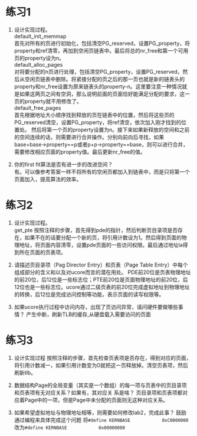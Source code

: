 # 练习1
1. 设计实现过程。  
default_init_memmap  
首先对所有的页进行初始化，包括清空PG_reserved，设置PG_property，将property和ref清零，再加到空闲页链表中。最后将总的nr_free和第一个可用页的property设为n。  
default_alloc_pages  
对将要分配的n页进行处理，包括清空PG_property，设置PG_reserved，然后从空闲页链表中删除。将紧接分配的页之后的那一页也就是新的链表头的property和nr_free设置为原来链表头的property-n。这里要注意一种情况就是如果这两页之间有空洞，那么说明前面的页面恰好能满足分配的要求，这一页的property就不用修改了。  
default_free_pages   
首先根据地址大小顺序找到释放的页在链表中的位置，然后将这些页的PG_reserved清空，设置PG_property，将ref清空，依次加入刚才找到的位置处。 然后将第一个页的property设置为n。接下来如果新释放的空间和之前的空间连续的话，则需要进行合并操作。分别向前向后寻找，如果base+base->property==p或者p+p->property==base，则可以进行合并，需要修改相应页面的property值。最后更新nr_free的值。  

1. 你的first fit算法是否有进一步的改进空间？  
有。可以像参考答案一样不将所有的空闲页都加入到链表中，而是只将第一个页面加入，提高算法的效率。

# 练习2
1. 设计实现过程。  
get_pte
按照注释的步骤，首先得到pde的指针，然后判断页目录项是否存在，如果不在的话要分配一个新的页，将引用计数设为1。然后得到页面的物理地址，将页面内容清零，设置pde页面的一些访问权限。最后通过地址la得到所在页面的页表项。

1. 请描述页目录项（Pag Director Entry）和页表（Page Table Entry）中每个组成部分的含义和以及对ucore而言的潜在用处。
PDE前20位是页表物理地址的前20位，后12位是一些标志位；PTE前20位是页面物理地址的前20位，后12位也是一些标志位。ucore通过二级页表的前20位完成虚拟地址到物理地址的转换，后12位是完成访问控制等功能，表示页面的读写权限等。  

1. 如果ucore执行过程中访问内存，出现了页访问异常，请问硬件要做哪些事情？
产生中断，刷新TLB的缓存,从硬盘载入需要访问的页面

# 练习3
1. 设计实现过程
按照注释的步骤，首先检查页表项是否存在，得到对应的页面，将引用计数减一，如果引用计数变为0就把这一页释放掉。清空页表项，然后刷新tlb。

1. 数据结构Page的全局变量（其实是一个数组）的每一项与页表中的页目录项和页表项有无对应关系？如果有，其对应关
系是啥？
页目录项和页表项都对应着Page中的一项，但是Page中未分配的页面则无这种对应关系。

1. 如果希望虚拟地址与物理地址相等，则需要如何修改lab2，完成此事？ 鼓励通过编程来具体完成这个问题
将`#define KERNBASE            0xC0000000`改为`#define KERNBASE            0x00000000`
